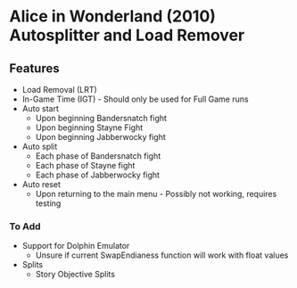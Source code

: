 # Alice in Wonderland (2010) Autosplitter and Load Remover

## Features
- Load Removal (LRT)
- In-Game Time (IGT) - Should only be used for Full Game runs
- Auto start
    - Upon beginning Bandersnatch fight
    - Upon beginning Stayne Fight
    - Upon beginning Jabberwocky fight
- Auto split
    - Each phase of Bandersnatch fight
    - Each phase of Stayne fight
    - Each phase of Jabberwocky fight
- Auto reset
    - Upon returning to the main menu - Possibly not working, requires testing

### To Add
- Support for Dolphin Emulator
    - Unsure if current SwapEndianess function will work with float values
- Splits
    - Story Objective Splits